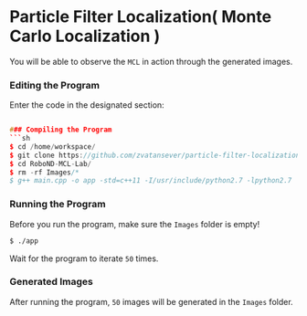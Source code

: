 

# Particle Filter Localization( Monte Carlo Localization )
You will be able to observe the `MCL` in action through the generated images. 

### Editing the Program
Enter the code in the designated section:
```C++

### Compiling the Program
```sh
$ cd /home/workspace/
$ git clone https://github.com/zvatansever/particle-filter-localization
$ cd RoboND-MCL-Lab/
$ rm -rf Images/*
$ g++ main.cpp -o app -std=c++11 -I/usr/include/python2.7 -lpython2.7
```

### Running the Program
Before you run the program, make sure the `Images` folder is empty!
```sh
$ ./app
```
Wait for the program to iterate `50` times.

### Generated Images
After running the program, `50` images will be generated in the `Images` folder.
